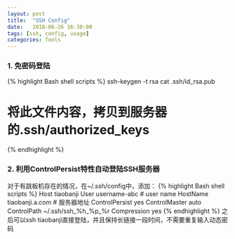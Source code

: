 ```yaml
---
layout: post
title:  "SSH Config"
date:   2018-06-26 16:30:00
tags: [ssh, config, usage]
categories: Tools
---
```


### 1. 免密码登陆
{% highlight Bash shell scripts %}
ssh-keygen -t rsa
cat .ssh/id_rsa.pub
# 将此文件内容，拷贝到服务器的.ssh/authorized_keys
{% endhighlight %}

### 2. 利用ControlPersist特性自动登陆SSH服务器
对于有跳板机存在的情况，在~/.ssh/config中，添加：
{% highlight Bash shell scripts %}
Host tiaobanji
User username-abc  # user name
HostName tiaobanji.a.com  # 服务器地址
ControlPersist yes
ControlMaster auto
ControlPath ~/.ssh/ssh_%h_%p_%r
Compression yes
{% endhighlight %}
之后可以ssh tiaobanji直接登陆，并且保持长链接一段时间，不需要重复输入动态密码
